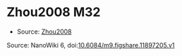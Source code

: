 <a name="material" />

# Zhou2008 M32
<script type="application/ld+json">
  {
    "@context": "https://schema.org/",
    "@type": "ChemicalSubstance",
    "@id": "https://egonw.github.io/nanowiki/nanowiki244.html#material",
    "http://purl.org/dc/terms/conformsTo":
      {
        "@type": "CreativeWork",
        "@id": "https://bioschemas.org/profiles/ChemicalSubstance/0.4-RELEASE/"
      },
    "identfier": "244",
    "name": "Zhou2008 M32",
    "url": "https://egonw.github.io/nanowiki/nanowiki244.html#material",
    "sameAs": "http://127.0.0.1/mediawiki/index.php/Special:URIResolver/Zhou2008_M32"
  }
</script>


* Source: [Zhou2008](Zhou2008.md)


Source: NanoWiki 6, doi:[10.6084/m9.figshare.11897205.v1](https://doi.org/10.6084/m9.figshare.11897205.v1)
